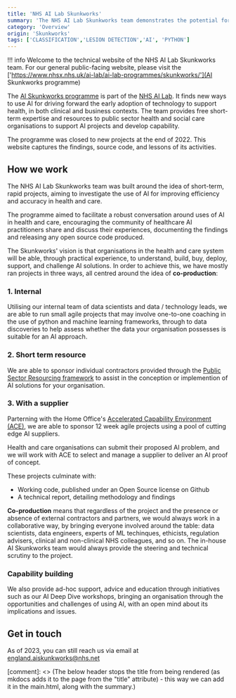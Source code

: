 ```yaml
---
title: 'NHS AI Lab Skunkworks'
summary: 'The NHS AI Lab Skunkworks team demonstrates the potential for AI in health and social care through practical experience'
category: 'Overview'
origin: 'Skunkworks'
tags: ['CLASSIFICATION','LESION DETECTION','AI', 'PYTHON']
---
```


!!! info
    Welcome to the technical website of the NHS AI Lab Skunkworks team. For our general public-facing website, please visit the ['https://www.nhsx.nhs.uk/ai-lab/ai-lab-programmes/skunkworks/'](AI Skunkworks programme)

The [AI Skunkworks programme](https://www.nhsx.nhs.uk/ai-lab/ai-lab-programmes/skunkworks/) is part of the [NHS AI Lab](https://www.nhsx.nhs.uk/ai-lab/). It finds new ways to use AI for driving forward the early adoption of technology to support health, in both clinical and business contexts. The team provides free short-term expertise and resources to public sector health and social care organisations to support AI projects and develop capability. 

The programme was closed to new projects at the end of 2022. This website captures the findings, source code, and lessons of its activities.

## How we work

The NHS AI Lab Skunkworks team was built around the idea of short-term, rapid projects, aiming to investigate the use of AI for improving efficiency and accuracy in health and care. 

The programme aimed to facilitate a robust conversation around uses of AI in health and care, encouraging the community of healthcare AI practitioners share and discuss their experiences, documenting the findings and releasing any open source code produced.

The Skunkworks' vision is that organisations in the health and care system will be able, through practical experience, to understand, build, buy, deploy, support, and challenge AI solutions. In order to achieve this, we have mostly ran projects in three ways, all centred around the idea of **co-production**:

### 1. Internal

Utilising our internal team of data scientists and data / technology leads, we are able to run small agile projects that may involve one-to-one coaching in the use of python and machine learning frameworks, through to data discoveries to help assess whether the data your organisation possesses is suitable for an AI approach.


### 2. Short term resource

We are able to sponsor individual contractors provided through the [Public Sector Resourcing framework](https://www.publicsectorresourcing.co.uk/) to assist in the conception or implemention of AI solutions for your organisation.

### 3. With a supplier

Parterning with the Home Office's [Accelerated Capability Environment (ACE)](https://www.gov.uk/government/groups/accelerated-capability-environment-ace), we are able to sponsor 12 week agile projects using a pool of cutting edge AI suppliers.

Health and care organisations can submit their proposed AI problem, and we will work with ACE to select and manage a supplier to deliver an AI proof of concept.

These projects culminate with:

* Working code, published under an Open Source license on Github
* A technical report, detailing methodology and findings

**Co-production** means that regardless of the project and the presence or absence of external contractors and partners, we would always work in a collaborative way, by bringing everyone involved around the table: data scientists, data engineers, experts of ML techinques, ethicists, regulation advisers, clinical and non-clinical NHS colleagues, and so on. The in-house AI Skunkworks team would always provide the steering and technical scrutiny to the project. 

### Capability building

We also provide ad-hoc support, advice and education through initiatives such as our AI Deep Dive workshops, bringing an organisation through the opportunities and challenges of using AI, with an open mind about its implications and issues.

## Get in touch

As of 2023, you can still reach us via email at [england.aiskunkworks@nhs.net](mailto:england.aiskunkworks@nhs.net)

[comment]: <> (The below header stops the title from being rendered (as mkdocs adds it to the page from the "title" attribute) - this way we can add it in the main.html, along with the summary.)
#
